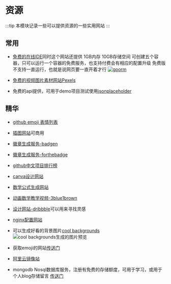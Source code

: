 # 资源
:::tip
本模块记录一些可以提供资源的一些实用网站
:::
## 常用
* [免费的在线IDE](https://ide.goorm.io/)同时这个网站还提供 1GB内存 10GB存储空间 可创建五个容器，只可以运行一个容器的免费服务，也支持付费会有相应的配置升级 免费版不支持一直运行，也就是说网页要一直开着才行
[![goorm](https://imgkr.cn-bj.ufileos.com/9a4a153f-080f-43a4-bd61-561fad4d6364.png)](https://ide.goorm.io/my)

* [免费的视频图片素材网站Pexels](https://www.pexels.com/zh-cn/)

* 免费的api提供，可用于demo项目测试使用[jsonplaceholder](https://jsonplaceholder.typicode.com/)

## 精华

* [github emoji 表情列表](https://www.cnblogs.com/takeurhand/p/6940135.html)

* [插图网站](https://undraw.co/illustrations)可商用

* [徽章生成服务-badgen](https://badgen.net/)

* [徽章生成服务-forthebadge](https://forthebadge.com/)

* [github中文项目排行榜](https://github.com/kon9chunkit/GitHub-Chinese-Top-Charts)

* [canva设计网站](https://www.canva.com/join/heads-locate-foam)

* [数学公式生成网站](https://www.mathjax.org/)

* [动画数学教学视频-3blue1brown](https://www.3blue1brown.com)

* [设计网站-dribbble](https://dribbble.com)可以用来寻找灵感

* [nginx配置网站](https://www.digitalocean.com/community/tools/nginx)

* 可以生成好看的背景图片[cool backgrounds](https://coolbackgrounds.io/black-background/)
![cool backgrounds生成的图片预览](https://imgkr.cn-bj.ufileos.com/24bfd30d-dd97-4bbe-999a-94d3ff4741cf.png)

* 获取emoji的网站[传送门](http://getemoji.com/)

* [阿里云镜像站](https://developer.aliyun.com/mirror/ )

* mongodb Nosql数据库服务，注册有免费的存储额度，可用于学习，或用于个人blog存储留言 [传送门](https://www.mongodb.com/)